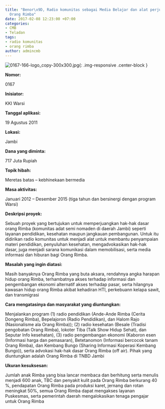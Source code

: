 ```yaml
---
title: "Benor\x9D, Radio komunitas sebagai Media Belajar dan alat perjuangan hak dasar
  Orang Rimba"
date: 2017-02-08 12:23:00 +07:00
categories:
- CMB
- Teladan
tags:
- radio komunitas
- orang rimba
author: admincmb
---
```


![0167-166-logo_copy-300x300.jpg](/uploads/0167-166-logo_copy-300x300.jpg){: .img-responsive .center-block }

**Nomor:**

0167

**Inisiator:**

KKI Warsi

**Tanggal aplikasi:**

19 Agustus 2011

**Lokasi:**

Jambi

**Dana yang diminta:**

717 Juta Rupiah

**Topik hibah:**

Meretas batas – kebhinekaan bermedia

**Masa aktivitas:**

Januari 2012 – Desember 2015 (tiga tahun dan bersinergi dengan program Warsi)

**Deskripsi proyek:**

Sebuah proyek yang bertujukan untuk memperjuangkan hak-hak dasar orang Rimba (komunitas adat semi nomaden di daerah Jambi) seperti layanan pendidikan, kesehatan maupun jangkauan pembangunan. Untuk itu didirikan radio komunitas untuk menjadi alat untuk membantu penyampaian materi pendidikan, penyuluhan kesehatan, mengadvokasikan hak-hak dasar, juga menjadi sarana komunikasi dalam memobilisasi, serta media informasi dan hiburan bagi Orang Rimba.

**Masalah yang ingin diatasi:**

Masih banyaknya Orang Rimba yang buta aksara, rendahnya angka harapan hidup orang Rimba, terhambatnya akses terhadap informasi dan pengembangan ekonomi alternatif akses terhadap pasar, serta hilangnya kawasan hidup orang Rimba akibat kehadiran HTI, perkebuann kelapa sawit, dan transmigrasi

**Cara mengatasinya dan masyarakat yang diuntungkan:**

Menjalankan program (1) radio pendidikan (Ande-Ande Rimba (Cerita Dongeng Rimba), Bepelajoron (Radio Pendidikan), dan Halom Rajo (Nasionalisme ala Orang Rimba)); (2) radio kesehatan (Besale (Tradisi pengobatan Orang Rimba), lokoter Tiba (Talk Show Hidup Sehat), dan Seputar Info kesehatan), (3) radio pengembangan ekonomi (Kaboron esen (Informasi harga dan pemasaran), Betetanomon (Informasi bercocok tanam Orang Rimba), dan Kembang Bungo (Sharing Informasi Koperasi Kembang Bungo)), serta advokasi hak-hak dasar Orang Rimba (off air). Pihak yang diuntungkan adalah Orang Rimba di TNBD Jambi

**Ukuran kesuksesan:**

Jumlah anak Rimba yang bisa lancar membaca dan berhitung serta menulis menjadi 600 anak, TBC dan penyakit kulit pada Orang Rimba berkurang 40 %, pendapatan Orang Rimba pada produksi karet, jernang dan rotan meningkat 50%, semua Orang Rimba dapat mengakses layanan Puskesmas, serta pemerintah daerah mengalokasikan tenaga pengajar untuk Orang Rimba